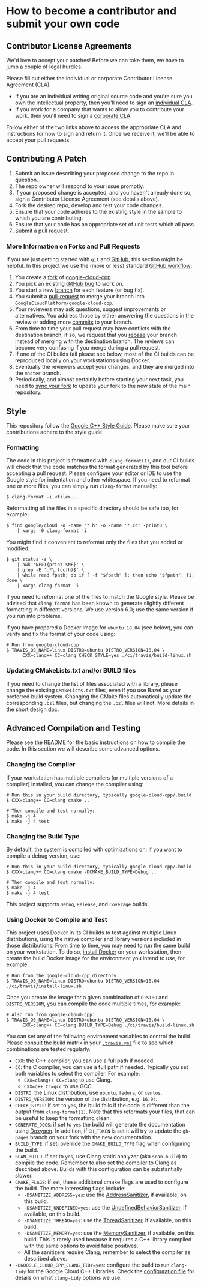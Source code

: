 # How to become a contributor and submit your own code

## Contributor License Agreements

We'd love to accept your patches! Before we can take them, we
have to jump a couple of legal hurdles.

Please fill out either the individual or corporate Contributor License Agreement
(CLA).

  * If you are an individual writing original source code and you're sure you
    own the intellectual property, then you'll need to sign an
    [individual CLA](https://developers.google.com/open-source/cla/individual).
  * If you work for a company that wants to allow you to contribute your work,
    then you'll need to sign a
    [corporate CLA](https://developers.google.com/open-source/cla/corporate).

Follow either of the two links above to access the appropriate CLA and
instructions for how to sign and return it. Once we receive it, we'll be able to
accept your pull requests.

## Contributing A Patch

1. Submit an issue describing your proposed change to the repo in question.
1. The repo owner will respond to your issue promptly.
1. If your proposed change is accepted, and you haven't already done so, sign a
   Contributor License Agreement (see details above).
1. Fork the desired repo, develop and test your code changes.
1. Ensure that your code adheres to the existing style in the sample to which
   you are contributing.
1. Ensure that your code has an appropriate set of unit tests which all pass.
1. Submit a pull request.

### More Information on Forks and Pull Requests

If you are just getting started with `git` and [GitHub](https://github.com),
this section might be helpful. In this project we use the (more or less)
standard [GitHub workflow][workflow-link]:

1. You create a [fork][fork-link] of [google-cloud-cpp][repo-link]
2. You pick an existing [GitHub bug][mastering-issues] to work on.
3. You start a new [branch][about-branches] for each feature (or bug fix).
4. You submit a [pull-request][about-pull-requests] to merge your branch into
   `GoogleCloudPlatform/google-cloud-cpp`.
5. Your reviewers may ask questions, suggest improvements or alternatives. You
   address those by either answering the questions in the review or adding more
   [commits][about-commits] to your branch.
6. From time to time your pull request may have conflicts with the destination
   branch, if so, we request that you [rebase][about-rebase] your branch
   instead of merging with the destination branch. The reviews can become very
   confusing if you merge during a pull request.
7. If one of the CI builds fail please see below, most of the CI builds can
   be reproduced locally on your workstations using Docker.
8. Eventually the reviewers accept your changes, and they are merged into the
   `master` branch.
9. Periodically, and almost certainly before starting your next task, you need
   to [sync your fork][syncing-a-fork] to update your fork to the new state of
   the main repository.

[workflow-link]: https://guides.github.com/introduction/flow/
[fork-link]: https://guides.github.com/activities/forking/
[repo-link]: https://github.com/GoogleCloudPlatform/google-cloud-cpp.git
[mastering-issues]: https://guides.github.com/features/issues/
[about-branches]: https://help.github.com/articles/about-branches/
[about-pull-requests]: https://help.github.com/articles/about-pull-requests/
[about-commits]: https://help.github.com/desktop/guides/contributing-to-projects/committing-and-reviewing-changes-to-your-project/#about-commits
[syncing-a-fork]: https://gist.github.com/CristinaSolana/1885435
[about-rebase]: https://help.github.com/articles/about-git-rebase/

## Style

This repository follow the [Google C++ Style Guide](
https://google.github.io/styleguide/cppguide.html).
Please make sure your contributions adhere to the style guide.

### Formatting

The code in this project is formatted with `clang-format(1)`, and our CI builds
will check that the code matches the format generated by this tool before
accepting a pull request. Please configure your editor or IDE to use the Google
style for indentation and other whitespace. If you need to reformat one or more
files, you can simply run `clang-format` manually:

```console
$ clang-format -i <file>....
```

Reformatting all the files in a specific directory should be safe too, for 
example:

```console
$ find google/cloud -o -name '*.h' -o -name '*.cc' -print0 \
    | xargs -0 clang-format -i
```

You might find it convenient to reformat only the files that you added or
modified:
```console
$ git status -s \
    | awk 'NF>1{print $NF}' \
    | grep -E '.*\.(cc|h)$' \
    | while read fpath; do if [ -f "$fpath" ]; then echo "$fpath"; fi; done \
    | xargs clang-format -i
```

If you need to reformat one of the files to match the Google style.  Please be
advised that `clang-format` has been known to generate slightly different
formatting in different versions. We use version 6.0; use the same version if
you run into problems.

If you have prepared a Docker image for `ubuntu:18.04` (see below), you can
verify and fix the format of your code using:

```console
# Run from google-cloud-cpp:
$ TRAVIS_OS_NAME=linux DISTRO=ubuntu DISTRO_VERSION=18.04 \
      CXX=clang++ CC=clang CHECK_STYLE=yes ./ci/travis/build-linux.sh
```

### Updating CMakeLists.txt and/or BUILD files

If you need to change the list of files associated with a library, please change
the existing `CMakeLists.txt` files, even if you use Bazel as your preferred
build system.  Changing the CMake files automatically update the corresponding
`.bzl` files, but changing the `.bzl` files will not. More details in the short
[design doc](doc/working-with-bazel-and-cmake.md).

## Advanced Compilation and Testing

Please see the [README](README.md) for the basic instructions on how to compile
the code.  In this section we will describe some advanced options.

### Changing the Compiler

If your workstation has multiple compilers (or multiple versions of a compiler)
installed, you can change the compiler using:

```console
# Run this in your build directory, typically google-cloud-cpp/.build
$ CXX=clang++ CC=clang cmake ..

# Then compile and test normally:
$ make -j 4
$ make -j 4 test
```

### Changing the Build Type

By default, the system is compiled with optimizations on; if you want to compile
a debug version, use:

```console
# Run this in your build directory, typically google-cloud-cpp/.build
$ CXX=clang++ CC=clang cmake -DCMAKE_BUILD_TYPE=Debug ..

# Then compile and test normally:
$ make -j 4
$ make -j 4 test
```

This project supports `Debug`, `Release`, and `Coverage` builds.

### Using Docker to Compile and Test

This project uses Docker in its CI builds to test against multiple Linux
distributions, using the native compiler and library versions included in those
distributions.
From time to time, you may need to run the same build on your workstation.
To do so, [install Docker](https://docs.docker.com/engine/installation/)
on your workstation, then create the build Docker image for the environment you
intend to use, for example:

```console
# Run from the google-cloud-cpp directory.
$ TRAVIS_OS_NAME=linux DISTRO=ubuntu DISTRO_VERSION=18.04 ./ci/travis/install-linux.sh
```

Once you create the image for a given combination of `DISTRO` and
`DISTRO_VERSION`, you can compile the code multiple times, for example:

```console
# Also run from google-cloud-cpp:
$ TRAVIS_OS_NAME=linux DISTRO=ubuntu DISTRO_VERSION=18.04 \
      CXX=clang++ CC=clang BUILD_TYPE=Debug ./ci/travis/build-linux.sh
```

You can set any of the following environment variables to control the build.
Please consult the build matrix in your [`.travis.yml`](.travis.yml) file to see
which combinations are tested regularly.

 * `CXX`: the C++ compiler, you can use a full path if needed.
 * `CC`: the C compiler, you can use a full path if needed. Typically you
   set both variables to select the compiler. For example:
   * `CXX=clang++ CC=clang` to use Clang.
   * `CXX=g++ CC=gcc` to use GCC.
 * `DISTRO`: the Linux distribution, use `ubuntu`, `fedora`, or `centos`.
 * `DISTRO_VERSION`: the version of the distribution, e.g. `16.04`.
 * `CHECK_STYLE`: if set to `yes`, the build fails if the code is different
   than the output from `clang-format(1)`.  Note that this reformats your files,
   that can be useful to keep the formatting clean.
 * `GENERATE_DOCS`: if set to `yes` the build will generate the documentation
   using [Doxygen](https://www.doxygen.org).  In addition, if `GH_TOKEN` is set
   it will try to update the `gh-pages` branch on your fork with the new
   documentation.
 * `BUILD_TYPE`: if set, override the `CMAKE_BUILD_TYPE` flag when configuring
   the build.
 * `SCAN_BUILD`: if set to `yes`, use Clang static analyzer (aka `scan-build`)
   to compile the code.  Remember to also set the compiler to Clang as described
   above.  Builds with this configuration can be substantially slower.
 * `CMAKE_FLAGS`: if set, these additional cmake flags are used to configure
   the build.  The more interesting flags include:
   * `-DSANITIZE_ADDRESS=yes`: use the
     [AddressSanitizer](https://clang.llvm.org/docs/AddressSanitizer.html),
     if available, on this build.
   * `-DSANITIZE_UNDEFINED=yes`: use the
     [UndefinedBehaviorSanitizer](https://clang.llvm.org/docs/UndefinedBehaviorSanitizer.html),
     if available, on this build.
   * `-DSANITIZE_THREAD=yes`: use the
     [ThreadSanitizer](https://clang.llvm.org/docs/ThreadSanitizer.html),
     if available, on this build.
   * `-DSANITIZE_MEMORY=yes`: use the
     [MemorySanitizer](https://clang.llvm.org/docs/MemorySanitizer.html),
     if available, on this build.
     This is rarely used because it requires a C++ library compiled with the
     same options to avoid false positives.
   * All the sanitizers require Clang, remember to select the compiler as
     described above.
 * `-DGOOGLE_CLOUD_CPP_CLANG_TIDY=yes`: configure the build to run `clang-tidy`
   for the Google Cloud C++ Libraries.  Check the
   [configuration file](.clang-tidy) for details on what `clang-tidy` options
   we use.
